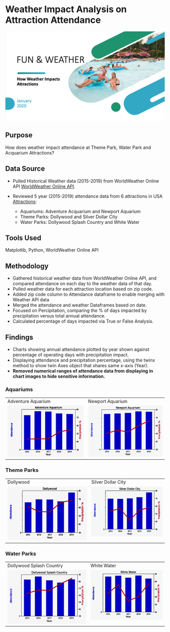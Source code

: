 # Weather Impact Analysis on Attraction Attendance 

![Attractions](Images/Attractions.png)

## Purpose 
How does weather impact attendance at Theme Park, Water Park and Acquarium Attractions?

## Data Source
* Pulled Historical Weather data (2015-2019) from WorldWeather Online API [WorldWeather Online API](https://www.worldweatheronline.com/developer/).

* Reviewed 5 year (2015-2019) attendance data from 6 attractions in USA [Attractions](https://www.hfecorp.com/our-businesses/):
    - Aquariums: Adventure Acquarium and Newport Aquarium
    - Theme Parks: Dollywood and Silver Dollar City
    - Water Parks: Dollywood Splash Country and White Water

## Tools Used
Matplotlib, Python, WorldWeather Online API 

## Methodology
* Gathered historical weather data from WorldWeather Online API, and compared attendance on each day to the weather data of that day.
* Pulled weather data for each attraction location based on zip code. 
* Added zip code column to Attendance dataframe to enable merging with Weather API data
* Merged the attendance and weather Dataframes based on date.
* Focused on Percipitation, comparing the % of days impacted by precipitation versus total annual attendance. 
* Calculated percentage of days impacted via True or False Analysis. 



## Findings

* Charts showing annual attendance plotted by year shown against percentage of operating days with precipitation impact.
* Displaying attendance and precipitation percentage, using the twinx method to show twin Axes object that shares same x-axis (Year).  
* **Removed numerical ranges of attendance data from displaying in chart images to hide sensitive information.**

### Aquariums

<table>
  <tr>
    <td>Adventure Aquarium</td>
     <td>Newport Aquarium</td>
  </tr>
  <tr>
    <td valign="top"><img src="Images/Adventure_Aquarium.png"></td>
    <td valign="top"><img src="Images/Newport_Aquarium.png"></td>
  </tr>
 </table>

 ### Theme Parks

<table>
  <tr>
    <td>Dollywood</td>
     <td>Silver Dollar City</td>
  </tr>
  <tr>
    <td valign="top"><img src="Images/Dollywood.png"></td>
    <td valign="top"><img src="Images/Silver_Dollar_City.png"></td>
  </tr>
 </table>

### Water Parks

<table>
  <tr>
    <td>Dollywood Splash Country</td>
     <td>White Water</td>
  </tr>
  <tr>
    <td valign="top"><img src="Images/Dollywood_Splash_Country.png"></td>
    <td valign="top"><img src="Images/White_Water.png"></td>
  </tr>
 </table>